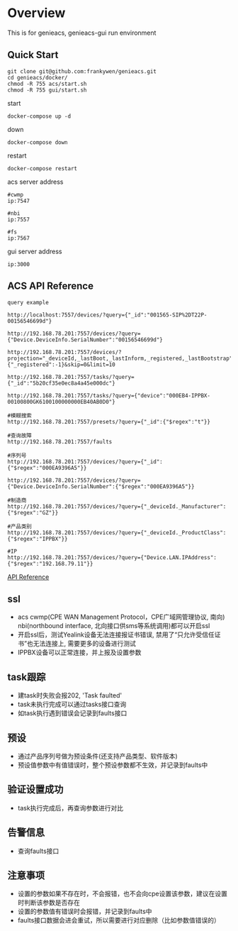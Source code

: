 # Overview
This is for genieacs, genieacs-gui run environment

## Quick Start
```
git clone git@github.com:frankywen/genieacs.git
cd genieacs/docker/
chmod -R 755 acs/start.sh
chmod -R 755 gui/start.sh
```

start
```
docker-compose up -d
```

down
```
docker-compose down 
```

restart
```
docker-compose restart
```

acs server address
```
#cwmp
ip:7547

#nbi
ip:7557

#fs
ip:7567
```

gui server address
```
ip:3000
```

## ACS API Reference
```
query example

http://localhost:7557/devices/?query={"_id":"001565-SIP%2DT22P-00156546699d"}

http://192.168.78.201:7557/devices/?query={"Device.DeviceInfo.SerialNumber":"00156546699d"}

http://192.168.78.201:7557/devices/?projection="_deviceId,_lastBoot,_lastInform,_registered,_lastBootstrap"&sort={"_registered":-1}&skip=0&limit=10

http://192.168.78.201:7557/tasks/?query={"_id":"5b20cf35e0ec8a4a45e000dc"}

http://192.168.78.201:7557/tasks/?query={"device":"000EB4-IPPBX-00100800GK6100100000000EB40AB0D0"}

#模糊搜索
http://192.168.78.201:7557/presets/?query={"_id":{"$regex":"t"}}

#查询故障
http://192.168.78.201:7557/faults

#序列号
http://192.168.78.201:7557/devices/?query={"_id":{"$regex":"000EA9396A5"}}

http://192.168.78.201:7557/devices/?query={"Device.DeviceInfo.SerialNumber":{"$regex":"000EA9396A5"}}

#制造商
http://192.168.78.201:7557/devices/?query={"_deviceId._Manufacturer":{"$regex":"GZ"}}

#产品类别
http://192.168.78.201:7557/devices/?query={"_deviceId._ProductClass":{"$regex":"IPPBX"}}

#IP
http://192.168.78.201:7557/devices/?query={"Device.LAN.IPAddress":{"$regex":"192.168.79.11"}}

```
[API Reference](https://github.com/genieacs/genieacs/wiki/API-Reference)


## ssl
- acs cwmp(CPE WAN Management Protocol，CPE广域网管理协议, 南向) 
  nbi(northbound interface, 北向接口供sms等系统调用)都可以开启ssl
- 开启ssl后，测试Yealink设备无法连接报证书错误, 禁用了“只允许受信任证书”也无法连接上, 需要更多的设备进行测试
- IPPBX设备可以正常连接，并上报及设置参数

## task跟踪
- 建task时失败会报202, 'Task faulted'
- task未执行完成可以通过tasks接口查询
- 如task执行遇到错误会记录到faults接口

## 预设
- 通过产品序列号做为预设条件(还支持产品类型、软件版本)
- 预设值参数中有值错误时，整个预设参数都不生效，并记录到faults中

## 验证设置成功
- task执行完成后，再查询参数进行对比


## 告警信息
- 查询faults接口

## 注意事项
- 设置的参数如果不存在时，不会报错，也不会向cpe设置该参数，建议在设置时判断该参数是否存在
- 设置的参数值有错误时会报错，并记录到faults中
- faults接口数据会进会重试，所以需要进行对应删除（比如参数值错误的）
